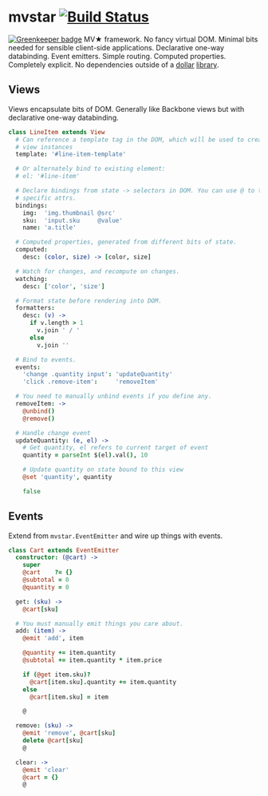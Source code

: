 # mvstar [![Build Status](https://travis-ci.org/zeekay/mvstar.svg?branch=master)](https://travis-ci.org/zeekay/mvstar)

[![Greenkeeper badge](https://badges.greenkeeper.io/zeekay/mvstar.svg)](https://greenkeeper.io/)
MV★ framework. No fancy virtual DOM. Minimal bits needed for sensible
client-side applications. Declarative one-way databinding. Event emitters.
Simple routing. Computed properties. Completely explicit. No dependencies
outside of a [dollar](http://jquery.org) [library](http://zeptojs.com).

## Views
Views encapsulate bits of DOM. Generally like Backbone views but with
declarative one-way databinding.

```coffeescript
class LineItem extends View
  # Can reference a template tag in the DOM, which will be used to create new
  # view instances
  template: '#line-item-template'

  # Or alternately bind to existing element:
  # el: '#line-item'

  # Declare bindings from state -> selectors in DOM. You can use @ to target
  # specific attrs.
  bindings:
    img:  'img.thumbnail @src'
    sku:  'input.sku     @value'
    name: 'a.title'

  # Computed properties, generated from different bits of state.
  computed:
    desc: (color, size) -> [color, size]

  # Watch for changes, and recompute on changes.
  watching:
    desc: ['color', 'size']

  # Format state before rendering into DOM.
  formatters:
    desc: (v) ->
      if v.length > 1
        v.join ' / '
      else
        v.join ''

  # Bind to events.
  events:
    'change .quantity input': 'updateQuantity'
    'click .remove-item':     'removeItem'

  # You need to manually unbind events if you define any.
  removeItem: ->
    @unbind()
    @remove()

  # Handle change event
  updateQuantity: (e, el) ->
    # Get quantity, el refers to current target of event
    quantity = parseInt $(el).val(), 10

    # Update quantity on state bound to this view
    @set 'quantity', quantity

    false
```

## Events
Extend from `mvstar.EventEmitter` and wire up things with events.

```coffeescript
class Cart extends EventEmitter
  constructor: (@cart) ->
    super
    @cart    ?= {}
    @subtotal = 0
    @quantity = 0

  get: (sku) ->
    @cart[sku]

  # You must manually emit things you care about.
  add: (item) ->
    @emit 'add', item

    @quantity += item.quantity
    @subtotal += item.quantity * item.price

    if (@get item.sku)?
      @cart[item.sku].quantity += item.quantity
    else
      @cart[item.sku] = item

    @

  remove: (sku) ->
    @emit 'remove', @cart[sku]
    delete @cart[sku]
    @

  clear: ->
    @emit 'clear'
    @cart = {}
    @
```
